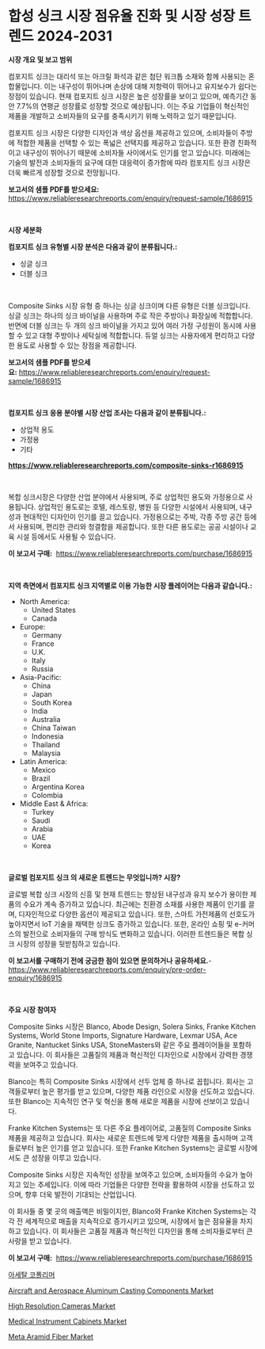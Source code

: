 <p><h1>합성 싱크 시장 점유율 진화 및 시장 성장 트렌드 2024-2031</h1></p><p><strong>시장 개요 및 보고 범위</strong></p>
<p><p>컴포지트 싱크는 대리석 또는 아크릴 화석과 같은 첨단 워크톱 소재와 함께 사용되는 혼합물입니다. 이는 내구성이 뛰어나며 손상에 대해 저항력이 뛰어나고 유지보수가 쉽다는 장점이 있습니다. 현재 컴포지트 싱크 시장은 높은 성장률을 보이고 있으며, 예측기간 동안 7.7%의 연평균 성장률로 성장할 것으로 예상됩니다. 이는 주요 기업들이 혁신적인 제품을 개발하고 소비자들의 요구를 충족시키기 위해 노력하고 있기 때문입니다. </p><p>컴포지트 싱크 시장은 다양한 디자인과 색상 옵션을 제공하고 있으며, 소비자들이 주방에 적합한 제품을 선택할 수 있는 폭넓은 선택지를 제공하고 있습니다. 또한 환경 친화적이고 내구성이 뛰어나기 때문에 소비자들 사이에서도 인기를 얻고 있습니다. 미래에는 기술의 발전과 소비자들의 요구에 대한 대응력이 증가함에 따라 컴포지트 싱크 시장은 더욱 빠르게 성장할 것으로 전망됩니다.</p></p>
<p><strong>보고서의 샘플 PDF를 받으세요:</strong> <a href="https://www.reliableresearchreports.com/enquiry/request-sample/1686915">https://www.reliableresearchreports.com/enquiry/request-sample/1686915</a></p>
<p>&nbsp;</p>
<p><strong>시장 세분화</strong></p>
<p><strong>컴포지트 싱크 유형별 시장 분석은 다음과 같이 분류됩니다.:</strong></p>
<p><ul><li>싱글 싱크</li><li>더블 싱크</li></ul></p>
<p>&nbsp;</p>
<p><p>Composite Sinks 시장 유형 중 하나는 싱글 싱크이며 다른 유형은 더블 싱크입니다. 싱글 싱크는 하나의 싱크 바이널을 사용하며 주로 작은 주방이나 화장실에 적합합니다. 반면에 더블 싱크는 두 개의 싱크 바이널을 가지고 있어 여러 가정 구성원이 동시에 사용할 수 있고 대형 주방이나 세탁실에 적합합니다. 듀얼 싱크는 사용자에게 편리하고 다양한 용도로 사용할 수 있는 장점을 제공합니다.</p></p>
<p><strong>보고서의 샘플 PDF를 받으세요:</strong>&nbsp;<a href="https://www.reliableresearchreports.com/enquiry/request-sample/1686915">https://www.reliableresearchreports.com/enquiry/request-sample/1686915</a></p>
<p>&nbsp;</p>
<p><strong> 컴포지트 싱크 응용 분야별 시장 산업 조사는 다음과 같이 분류됩니다.:</strong></p>
<p><ul><li>상업적 용도</li><li>가정용</li><li>기타</li></ul></p>
<p><strong><a href="https://www.reliableresearchreports.com/composite-sinks-r1686915">https://www.reliableresearchreports.com/composite-sinks-r1686915</a></strong></p>
<p>&nbsp;</p>
<p><p>복합 싱크시장은 다양한 산업 분야에서 사용되며, 주로 상업적인 용도와 가정용으로 사용됩니다. 상업적인 용도로는 호텔, 레스토랑, 병원 등 다양한 시설에서 사용되며, 내구성과 현대적인 디자인이 인기를 끌고 있습니다. 가정용으로는 주박, 각종 주방 공간 등에서 사용되며, 편리한 관리와 청결함을 제공합니다. 또한 다른 용도로는 공공 시설이나 교육 시설 등에서도 사용될 수 있습니다.</p></p>
<p><strong>이 보고서 구매:</strong>&nbsp; <a href="https://www.reliableresearchreports.com/purchase/1686915">https://www.reliableresearchreports.com/purchase/1686915</a></p>
<p>&nbsp;</p>
<p><strong>지역 측면에서 컴포지트 싱크 지역별로 이용 가능한 시장 플레이어는 다음과 같습니다.:</strong></p>
<p><ul>
    <li>
        North America:
        <ul>
            <li>United States</li>
            <li>Canada</li>
        </ul>
    </li>
    <li>
        Europe:
        <ul>
            <li>Germany</li>
            <li>France</li>
            <li>U.K.</li>
            <li>Italy</li>
            <li>Russia</li>
        </ul>
    </li>
    <li>
        Asia-Pacific:
        <ul>
            <li>China</li>
            <li>Japan</li>
            <li>South Korea</li>
            <li>India</li>
            <li>Australia</li>
            <li>China Taiwan</li>
            <li>Indonesia</li>
            <li>Thailand</li>
            <li>Malaysia</li>
        </ul>
    </li>
    <li>
        Latin America:
        <ul>
            <li>Mexico</li>
            <li>Brazil</li>
            <li>Argentina Korea</li>
            <li>Colombia</li>
        </ul>
    </li>
    <li>
        Middle East & Africa:
        <ul>
            <li>Turkey</li>
            <li>Saudi</li>
            <li>Arabia</li>
            <li>UAE</li>
            <li>Korea</li>
        </ul>
    </li>
    </ul></p>
<p>&nbsp;</p>
<p><strong>글로벌 컴포지트 싱크 의 새로운 트렌드는 무엇입니까? 시장?</strong></p>
<p><p>글로벌 복합 싱크 시장의 신흥 및 현재 트렌드는 향상된 내구성과 유지 보수가 용이한 제품의 수요가 계속 증가하고 있습니다. 최근에는 친환경 소재를 사용한 제품이 인기를 끌며, 디자인적으로 다양한 옵션이 제공되고 있습니다. 또한, 스마트 가전제품의 선호도가 높아지면서 IoT 기술을 채택한 싱크도 증가하고 있습니다. 또한, 온라인 쇼핑 및 e-커머스의 발전으로 소비자들의 구매 방식도 변화하고 있습니다. 이러한 트렌드들은 복합 싱크 시장의 성장을 뒷받침하고 있습니다.</p></p>
<p><strong>이 보고서를 구매하기 전에 궁금한 점이 있으면 문의하거나 공유하세요.</strong>- <a href="https://www.reliableresearchreports.com/enquiry/pre-order-enquiry/1686915">https://www.reliableresearchreports.com/enquiry/pre-order-enquiry/1686915</a></p>
<p>&nbsp;</p>
<p><strong>주요 시장 참여자</strong></p>
<p><p>Composite Sinks 시장은 Blanco, Abode Design, Solera Sinks, Franke Kitchen Systems, World Stone Imports, Signature Hardware, Lexmar USA, Ace Granite, Nantucket Sinks USA, StoneMasters와 같은 주요 플레이어들을 포함하고 있습니다. 이 회사들은 고품질의 제품과 혁신적인 디자인으로 시장에서 강력한 경쟁력을 보여주고 있습니다.</p><p>Blanco는 특히 Composite Sinks 시장에서 선두 업체 중 하나로 꼽힙니다. 회사는 고객들로부터 높은 평가를 받고 있으며, 다양한 제품 라인으로 시장을 선도하고 있습니다. 또한 Blanco는 지속적인 연구 및 혁신을 통해 새로운 제품을 시장에 선보이고 있습니다.</p><p>Franke Kitchen Systems는 또 다른 주요 플레이어로, 고품질의 Composite Sinks 제품을 제공하고 있습니다. 회사는 새로운 트렌드에 맞게 다양한 제품을 출시하며 고객들로부터 높은 인기를 얻고 있습니다. 또한 Franke Kitchen Systems는 글로벌 시장에서도 큰 성장을 이루고 있습니다.</p><p>Composite Sinks 시장은 지속적인 성장을 보여주고 있으며, 소비자들의 수요가 높아지고 있는 추세입니다. 이에 따라 기업들은 다양한 전략을 활용하여 시장을 선도하고 있으며, 향후 더욱 발전이 기대되는 산업입니다.</p><p>이 회사들 중 몇 곳의 매출액은 비밀이지만, Blanco와 Franke Kitchen Systems는 각각 전 세계적으로 매출을 지속적으로 증가시키고 있으며, 시장에서 높은 점유율을 차지하고 있습니다. 이 회사들은 고품질 제품과 혁신적인 디자인을 통해 소비자들로부터 큰 사랑을 받고 있습니다.</p></p>
<p><strong>이 보고서 구매:</strong>&nbsp;&nbsp;<a href="https://www.reliableresearchreports.com/purchase/1686915">https://www.reliableresearchreports.com/purchase/1686915</a></p>
<p><p><a href="https://github.com/Skyleitney456456/Market-Research-Report-List-1/blob/main/723574924072.md">아세탈 코폴리머</a></p><p><a href="https://github.com/bmorecock/Market-Research-Report-List-2/blob/main/aircraft-and-aerospace-aluminum-casting-components-market.md">Aircraft and Aerospace Aluminum Casting Components Market</a></p><p><a href="https://www.linkedin.com/pulse/high-resolution-cameras-market-size-reveals-best-marketing-f6kxc?trackingId=jrZCeev2Kfz72X5jdzDVxw%3D%3D">High Resolution Cameras Market</a></p><p><a href="https://www.linkedin.com/pulse/medical-instrument-cabinets-market-furnishes-information-aoxjc?trackingId=6QIi7CaPaHuCB6%2BS8fO8NQ%3D%3D">Medical Instrument Cabinets Market</a></p><p><a href="https://issuu.com/reportprime-2/docs/meta-aramid-fiber-market-size-2030._b7c0d9905aa909">Meta Aramid Fiber Market</a></p></p>